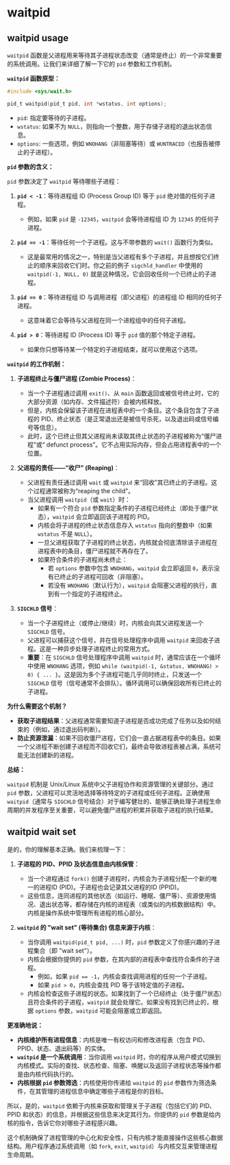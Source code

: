 # waitpid

## waitpid usage

`waitpid` 函数是父进程用来等待其子进程状态改变（通常是终止）的一个非常重要的系统调用。让我们来详细了解一下它的 `pid` 参数和工作机制。

**`waitpid` 函数原型：**

```c
#include <sys/wait.h>

pid_t waitpid(pid_t pid, int *wstatus, int options);
```

*   `pid`: 指定要等待的子进程。
*   `wstatus`: 如果不为 `NULL`，则指向一个整数，用于存储子进程的退出状态信息。
*   `options`: 一些选项，例如 `WNOHANG`（非阻塞等待）或 `WUNTRACED`（也报告被停止的子进程）。

**`pid` 参数的含义：**

`pid` 参数决定了 `waitpid` 等待哪些子进程：

1.  **`pid < -1`**：等待进程组 ID (Process Group ID) 等于 `pid` 绝对值的任何子进程。
    *   例如，如果 `pid` 是 `-12345`，`waitpid` 会等待进程组 ID 为 `12345` 的任何子进程。

2.  **`pid == -1`**：等待任何一个子进程。这与不带参数的 `wait()` 函数行为类似。
    *   这是最常用的情况之一，特别是当父进程有多个子进程，并且想按它们终止的顺序来回收它们时。你之前的例子 `sigchld_handler` 中使用的 `waitpid(-1, NULL, 0)` 就是这种情况，它会回收任何一个已终止的子进程。

3.  **`pid == 0`**：等待进程组 ID 与调用进程（即父进程）的进程组 ID 相同的任何子进程。
    *   这意味着它会等待与父进程在同一个进程组中的任何子进程。

4.  **`pid > 0`**：等待进程 ID (Process ID) 等于 `pid` 值的那个特定子进程。
    *   如果你只想等待某一个特定的子进程结束，就可以使用这个选项。

**`waitpid` 的工作机制：**

1.  **子进程终止与僵尸进程 (Zombie Process)**：
    *   当一个子进程通过调用 `exit()`、从 `main` 函数返回或被信号终止时，它的大部分资源（如内存、文件描述符）会被内核释放。
    *   但是，内核会保留该子进程在进程表中的一个条目。这个条目包含了子进程的 PID、终止状态（是正常退出还是被信号杀死，以及退出码或信号编号等信息）。
    *   此时，这个已终止但其父进程尚未读取其终止状态的子进程被称为“僵尸进程”或“ defunct process”。它不占用实际内存，但会占用进程表中的一个位置。

2.  **父进程的责任——“收尸” (Reaping)**：
    *   父进程有责任通过调用 `wait` 或 `waitpid` 来“回收”其已终止的子进程。这个过程通常被称为“reaping the child”。
    *   当父进程调用 `waitpid`（或 `wait`）时：
        *   如果有一个符合 `pid` 参数指定条件的子进程已经终止（即处于僵尸状态），`waitpid` 会立即返回该子进程的 PID。
        *   内核会将子进程的终止状态信息存入 `wstatus` 指向的整数中（如果 `wstatus` 不是 `NULL`）。
        *   一旦父进程获取了子进程的终止状态，内核就会彻底清除该子进程在进程表中的条目，僵尸进程就不再存在了。
        *   如果符合条件的子进程尚未终止：
            *   若 `options` 参数中包含 `WNOHANG`，`waitpid` 会立即返回 `0`，表示没有已终止的子进程可回收（非阻塞）。
            *   若没有 `WNOHANG`（默认行为），`waitpid` 会阻塞父进程的执行，直到有一个指定的子进程终止。

3.  **`SIGCHLD` 信号**：
    *   当一个子进程终止（或停止/继续）时，内核会向其父进程发送一个 `SIGCHLD` 信号。
    *   父进程可以捕获这个信号，并在信号处理程序中调用 `waitpid` 来回收子进程。这是一种异步处理子进程终止的常用方式。
    *   **重要**：在 `SIGCHLD` 信号处理程序中调用 `waitpid` 时，通常应该在一个循环中使用 `WNOHANG` 选项，例如 `while (waitpid(-1, &status, WNOHANG) > 0) { ... }`。这是因为多个子进程可能几乎同时终止，只发送一个 `SIGCHLD` 信号（信号通常不会排队）。循环调用可以确保回收所有已终止的子进程。

**为什么需要这个机制？**

*   **获取子进程结果**：父进程通常需要知道子进程是否成功完成了任务以及如何结束的（例如，通过退出码判断）。
*   **防止资源泄漏**：如果不回收僵尸进程，它们会一直占据进程表中的条目。如果一个父进程不断创建子进程而不回收它们，最终会导致进程表被占满，系统可能无法创建新的进程。

**总结：**

`waitpid` 机制是 Unix/Linux 系统中父子进程协作和资源管理的关键部分。通过 `pid` 参数，父进程可以灵活地选择等待特定的子进程或任何子进程。正确使用 `waitpid`（通常与 `SIGCHLD` 信号结合）对于编写健壮的、能够正确处理子进程生命周期的并发程序至关重要，可以避免僵尸进程的积累并获取子进程的执行结果。

## waitpid wait set

是的，你的理解基本正确。我们来梳理一下：

1.  **子进程的 PID、PPID 及状态信息由内核保管**：
    *   当一个进程通过 `fork()` 创建子进程时，内核会为子进程分配一个新的唯一的进程ID (PID)。子进程也会记录其父进程的ID (PPID)。
    *   这些信息，连同进程的其他状态（如运行、睡眠、僵尸等）、资源使用情况、退出状态等，都存储在内核的进程表（或类似的内核数据结构）中。内核是操作系统中管理所有进程的核心部分。

2.  **`waitpid` 的 "wait set" (等待集合) 信息来源于内核**：
    *   当你调用 `waitpid(pid_t pid, ...)` 时，`pid` 参数定义了你感兴趣的子进程集合（即 "wait set"）。
    *   内核会根据你提供的 `pid` 参数，在其内部的进程表中查找符合条件的子进程。
        *   例如，如果 `pid == -1`，内核会查找调用进程的任何一个子进程。
        *   如果 `pid > 0`，内核会查找 PID 等于该特定值的子进程。
    *   内核会检查这些子进程的状态。如果找到了一个已经终止（处于僵尸状态）且符合条件的子进程，`waitpid` 就会处理它。如果没有找到已终止的，根据 `options` 参数，`waitpid` 可能会阻塞或立即返回。

**更准确地说：**

*   **内核维护所有进程信息**：内核是唯一有权访问和修改进程表（包含 PID、PPID、状态、退出码等）的实体。
*   **`waitpid` 是一个系统调用**：当你调用 `waitpid` 时，你的程序从用户模式切换到内核模式。实际的查找、状态检查、阻塞、唤醒以及返回子进程状态等操作都是由内核代码执行的。
*   **内核根据 `pid` 参数筛选**：内核使用你传递给 `waitpid` 的 `pid` 参数作为筛选条件，在其管理的进程信息中确定哪些子进程是你的目标。

所以，是的，`waitpid` 依赖于内核来获取和管理关于子进程（包括它们的 PID、PPID 和状态）的信息，并根据这些信息来决定其行为。你提供的 `pid` 参数是给内核的指令，告诉它你对哪些子进程感兴趣。

这个机制确保了进程管理的中心化和安全性，只有内核才能直接操作这些核心数据结构。用户程序通过系统调用（如 `fork`, `exit`, `waitpid`）与内核交互来管理进程生命周期。
